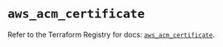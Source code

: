 # `aws_acm_certificate`

Refer to the Terraform Registry for docs: [`aws_acm_certificate`](https://registry.terraform.io/providers/hashicorp/aws/5.35.0/docs/resources/acm_certificate).
